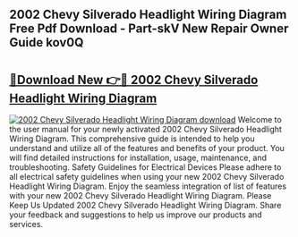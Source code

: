 ## 2002 Chevy Silverado Headlight Wiring Diagram Free Pdf Download - Part-skV New Repair Owner Guide kov0Q

# <h2><a href="http://dfrwpd.blite.top/?on=2002+Chevy+Silverado+Headlight+Wiring+Diagram">🔗Download New 👉🔴 2002 Chevy Silverado Headlight Wiring Diagram</a></h2>

[![2002 Chevy Silverado Headlight Wiring Diagram download](https://i.imgur.com/lujVjoI.png)](http://dfrwpd.blite.top/?on=2002+Chevy+Silverado+Headlight+Wiring+Diagram)
Welcome to the user manual for your newly activated 2002 Chevy Silverado Headlight Wiring Diagram. This comprehensive guide is intended to help you understand and utilize all of the features and benefits of your product. You will find detailed instructions for installation, usage, maintenance, and troubleshooting. Safety Guidelines for Electrical Devices Please adhere to all electrical safety guidelines when using your new 2002 Chevy Silverado Headlight Wiring Diagram. Enjoy the seamless integration of list of features with your new 2002 Chevy Silverado Headlight Wiring Diagram. Please Keep Us Updated 2002 Chevy Silverado Headlight Wiring Diagram. Share your feedback and suggestions to help us improve our products and services.
